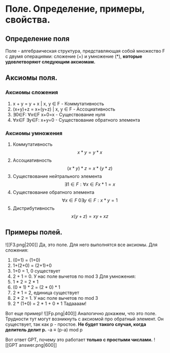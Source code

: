 # Поле. Определение, примеры, свойства.

## Определение поля
Поле - алгебраическая структура, представляющая собой множество F с двумя операциями: сложение (+) и умножение (*), **которые удовлетворяют следующим аксиомам.**
## Аксиомы поля.
### Аксиомы сложения
1) x + y = y + x | x, y ∈ F - Коммутативность
2) (x+y)+z = x+(y+z) | x, y ∈ F - Ассоциативность
3) ∃0∈F: ∀x∈F x+0=x - Существование нуля
4) ∀x∈F ∃y∈F: x+y=0 - Cуществование обратного элемента
### Аксиомы умножения
1)  Коммутативность $$x * y = y * x$$
2) Ассоциативность $$(x*y)*z = x*(y*z)$$ 
3) Существование нейтрального элемента $$∃1 ∈ F: ∀x∈F x * 1=x$$
4)  Существование обратного элемента $$∀x∈F \ {0} ∃y∈F: x*y = 1$$
5) Дистрибутивность $$x (y+z) = xy + xz$$

## Примеры полей.
![[F3.png|200]]
Да, это поле. Для него выполнятся все аксиомы.
Для сложения:
1) (0+1)  = (1+0)
2) 1+(2+0) = (2+1)+0
3) 1+0 = 1, 0 существует
4) 2 + 1 = 0. У нас поле вычетов по mod 3
Для умножения:
1) 1 * 2 = 2 * 1
2) (0 * 1) * 2 = (2 * 0) * 1
3) 2 * 1 = 2, единица существует
4) 2 * 2 = 1. У нас поле вычетов по mod 3
5) 2 * (1+0) = 2 * 1 + 0 * 1
Тадаааам!

Вот еще пример!
![[Fp.png|400]]
Аналогично докажем, что это поле. Трудности тут могут возникнуть с аксиомой про обратный элемент.
Он существует, так как p - простое. **Не будет такого случая, когда делитель делит p.**
-a ≡ (p-a) mod p

Вот ответ GPT, почему это работает **только с простыми числами.**
![[GPT answer.png|600]]